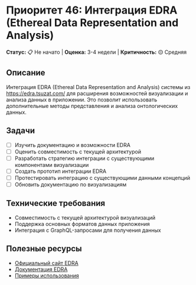 # Приоритет 46: Интеграция EDRA (Ethereal Data Representation and Analysis)

**Статус:** 📋 Не начато | **Оценка:** 3-4 недели | **Критичность:** 🟡 Средняя

## Описание
Интеграция EDRA (Ethereal Data Representation and Analysis) системы из https://edra.tsuzat.com/ для расширения возможностей визуализации и анализа данных в приложении. Это позволит использовать дополнительные методы представления и анализа онтологических данных.

## Задачи
- [ ] Изучить документацию и возможности EDRA
- [ ] Оценить совместимость с текущей архитектурой
- [ ] Разработать стратегию интеграции с существующими компонентами визуализации
- [ ] Создать прототип интеграции EDRA
- [ ] Протестировать интеграцию с существующими данными концепций
- [ ] Обновить документацию по визуализациям

## Технические требования
- Совместимость с текущей архитектурой визуализаций
- Поддержка основных форматов данных приложения
- Интеграция с GraphQL-запросами для получения данных

## Полезные ресурсы
- [Официальный сайт EDRA](https://edra.tsuzat.com/)
- [Документация EDRA](https://edra.tsuzat.com/)
- [Примеры использования](https://edra.tsuzat.com/)